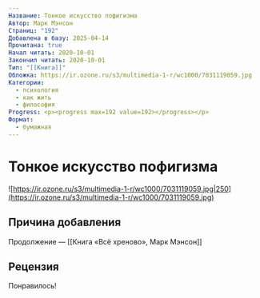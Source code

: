 ```yaml
---
Название: Тонкое искусство пофигизма
Автор: Марк Мэнсон
Страниц: "192"
Добавлена в базу: 2025-04-14
Прочитана: true
Начал читать: 2020-10-01
Закончил читать: 2020-10-01
Тип: "[[Книга]]"
Обложка: https://ir.ozone.ru/s3/multimedia-1-r/wc1000/7031119059.jpg
Категории:
  - психология
  - как жить
  - философия
Progress: <p><progress max=192 value=192></progress></p>
Формат:
  - бумажная
---
```

# Тонкое искусство пофигизма

![https://ir.ozone.ru/s3/multimedia-1-r/wc1000/7031119059.jpg|250](https://ir.ozone.ru/s3/multimedia-1-r/wc1000/7031119059.jpg)

## Причина добавления

Продолжение — [[Книга «Всё хреново», Марк Мэнсон]]

## Рецензия

Понравилось!